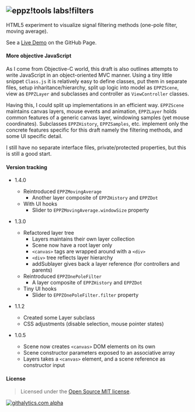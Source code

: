 ## ![eppz!tools](http://www.eppz.eu/beacons/eppz!.png) labs!filters

HTML5 <canvas> experiment to visualize signal filtering methods (one-pole filter, moving average).

See a [Live Demo](http://eppz.github.io/labs-filters/versions/current/) on the GitHub Page.

#### More objective JavaScript

As I come from Objective-C world, this draft is also outlines attempts to write JavaScript in an object-oriented MVC manner. Using a tiny little snippet `Class.js` it is relatively easy to define classes, put them in separate files, setup inharitance/hierarchy, split up logic into model as `EPPZScene`, view as `EPPZLayer` and subclasses and controller as `ViewController` classes.

Having this, I could split up implementations in an efficient way. `EPPZScene` maintains canvas layers, mouse events and animation, `EPPZLayer` holds common features of a generic canvas layer, windowing samples (yet mouse coordinates). Subclasses `EPPZHistory`, `EPPZSamples`, etc. implement only the concrete features specific for this draft namely the filtering methods, and some UI specific detail.

I still have no separate interface files, private/protected properties, but this is still a good start.

#### Version tracking

+ 1.4.0
    * Reintroduced `EPPZMovingAverage`
        * Another layer composite of `EPPZHistory` and `EPPZDot`
    * With UI hooks
        * Slider to `EPPZMovingAverage.windowSize` property

+ 1.3.0
    * Refactored layer tree
        * Layers maintains their own layer collection
        * Scene now have a root layer only
        * `<canvas>` tags are wrapped around with a `<div>`
        * `<div>` tree reflects layer hierarchy
        * addSublayer gives back a layer reference (for controllers and parents)
    * Reintroduced `EPPZOnePoleFilter`
        * A layer composite of `EPPZHistory` and `EPPZDot`
    * Tiny UI hooks
        * Slider to `EPPZOnePoleFilter.filter` property

+ 1.1.2
    * Created some Layer subclass
    * CSS adjustments (disable selection, mouse pointer states)

+ 1.0.5
    * Scene now creates `<canvas>` DOM elements on its own
    * Scene constructor parameters exposed to an associative array
    * Layers takes a `<canvas>` element, and a scene reference as constructor input

#### License

> Licensed under the [Open Source MIT license](http://en.wikipedia.org/wiki/MIT_License).

[![githalytics.com alpha](https://cruel-carlota.pagodabox.com/2873b2d81bd26e7c0d4ff1053f631cbb "githalytics.com")](http://githalytics.com/eppz/labs-filters)
